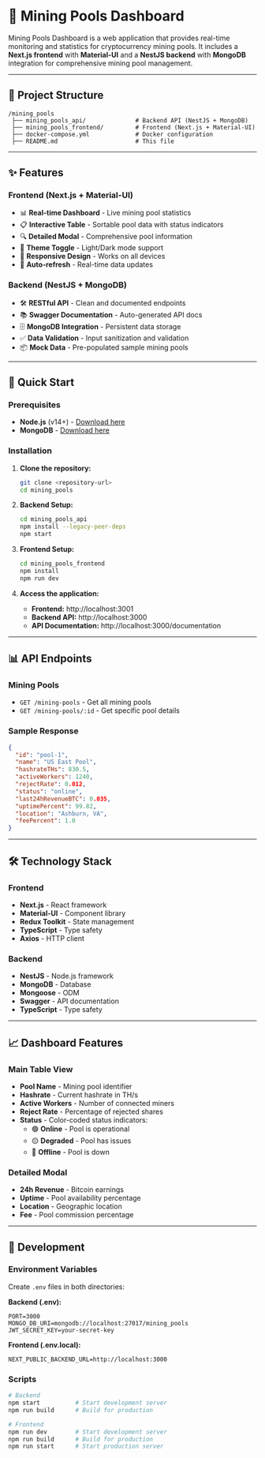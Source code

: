 # 🚀 Mining Pools Dashboard

Mining Pools Dashboard is a web application that provides real-time monitoring and statistics for cryptocurrency mining pools. It includes a **Next.js frontend** with **Material-UI** and a **NestJS backend** with **MongoDB** integration for comprehensive mining pool management.

---

## 📁 Project Structure

    /mining_pools
     ├── mining_pools_api/              # Backend API (NestJS + MongoDB)
     ├── mining_pools_frontend/         # Frontend (Next.js + Material-UI)
     ├── docker-compose.yml             # Docker configuration
     ├── README.md                      # This file

---

## ✨ Features

### Frontend (Next.js + Material-UI)
- 📊 **Real-time Dashboard** - Live mining pool statistics
- 📋 **Interactive Table** - Sortable pool data with status indicators
- 🔍 **Detailed Modal** - Comprehensive pool information
- 🌙 **Theme Toggle** - Light/Dark mode support
- 📱 **Responsive Design** - Works on all devices
- 🔄 **Auto-refresh** - Real-time data updates

### Backend (NestJS + MongoDB)
- 🛠️ **RESTful API** - Clean and documented endpoints
- 📚 **Swagger Documentation** - Auto-generated API docs
- 🗄️ **MongoDB Integration** - Persistent data storage
- ✅ **Data Validation** - Input sanitization and validation
- 📦 **Mock Data** - Pre-populated sample mining pools

---

## 🚀 Quick Start

### Prerequisites
- **Node.js** (v14+) - [Download here](https://nodejs.org/)
- **MongoDB** - [Download here](https://www.mongodb.com/try/download/community)

### Installation

1. **Clone the repository:**
   ```bash
   git clone <repository-url>
   cd mining_pools
   ```

2. **Backend Setup:**
   ```bash
   cd mining_pools_api
   npm install --legacy-peer-deps
   npm start
   ```

3. **Frontend Setup:**
   ```bash
   cd mining_pools_frontend
   npm install
   npm run dev
   ```

4. **Access the application:**
   - **Frontend:** http://localhost:3001
   - **Backend API:** http://localhost:3000
   - **API Documentation:** http://localhost:3000/documentation

---

## 📊 API Endpoints

### Mining Pools
- `GET /mining-pools` - Get all mining pools
- `GET /mining-pools/:id` - Get specific pool details

### Sample Response
```json
{
  "id": "pool-1",
  "name": "US East Pool",
  "hashrateTHs": 830.5,
  "activeWorkers": 1240,
  "rejectRate": 0.012,
  "status": "online",
  "last24hRevenueBTC": 0.035,
  "uptimePercent": 99.82,
  "location": "Ashburn, VA",
  "feePercent": 1.0
}
```

---

## 🛠️ Technology Stack

### Frontend
- **Next.js** - React framework
- **Material-UI** - Component library
- **Redux Toolkit** - State management
- **TypeScript** - Type safety
- **Axios** - HTTP client

### Backend
- **NestJS** - Node.js framework
- **MongoDB** - Database
- **Mongoose** - ODM
- **Swagger** - API documentation
- **TypeScript** - Type safety

---

## 📈 Dashboard Features

### Main Table View
- **Pool Name** - Mining pool identifier
- **Hashrate** - Current hashrate in TH/s
- **Active Workers** - Number of connected miners
- **Reject Rate** - Percentage of rejected shares
- **Status** - Color-coded status indicators:
  - 🟢 **Online** - Pool is operational
  - 🟡 **Degraded** - Pool has issues
  - 🔴 **Offline** - Pool is down

### Detailed Modal
- **24h Revenue** - Bitcoin earnings
- **Uptime** - Pool availability percentage
- **Location** - Geographic location
- **Fee** - Pool commission percentage

---

## 🔧 Development

### Environment Variables
Create `.env` files in both directories:

**Backend (.env):**
```
PORT=3000
MONGO_DB_URI=mongodb://localhost:27017/mining_pools
JWT_SECRET_KEY=your-secret-key
```

**Frontend (.env.local):**
```
NEXT_PUBLIC_BACKEND_URL=http://localhost:3000
```

### Scripts
```bash
# Backend
npm start          # Start development server
npm run build      # Build for production

# Frontend
npm run dev        # Start development server
npm run build      # Build for production
npm run start      # Start production server
```
